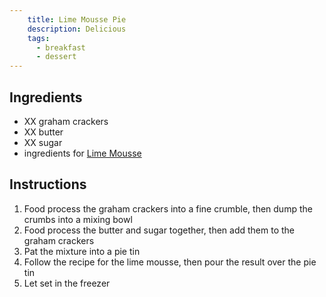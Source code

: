 ```yaml
---
    title: Lime Mousse Pie
    description: Delicious
    tags:
      - breakfast
      - dessert
---
```


## Ingredients

* XX graham crackers
* XX butter
* XX sugar
* ingredients for [Lime Mousse]('lime_mousse.html')

## Instructions

1. Food process the graham crackers into a fine crumble, then dump the crumbs into a mixing bowl
2. Food process the butter and sugar together, then add them to the graham crackers
3. Pat the mixture into a pie tin
4. Follow the recipe for the lime mousse, then pour the result over the pie tin
5. Let set in the freezer